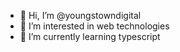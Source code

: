 - 👋 Hi, I’m @youngstowndigital
- 👀 I’m interested in web technologies
- 🌱 I’m currently learning typescript

<!---
youngstowndigital/youngstowndigital is a ✨ special ✨ repository because its `README.md` (this file) appears on your GitHub profile.
You can click the Preview link to take a look at your changes.
--->
